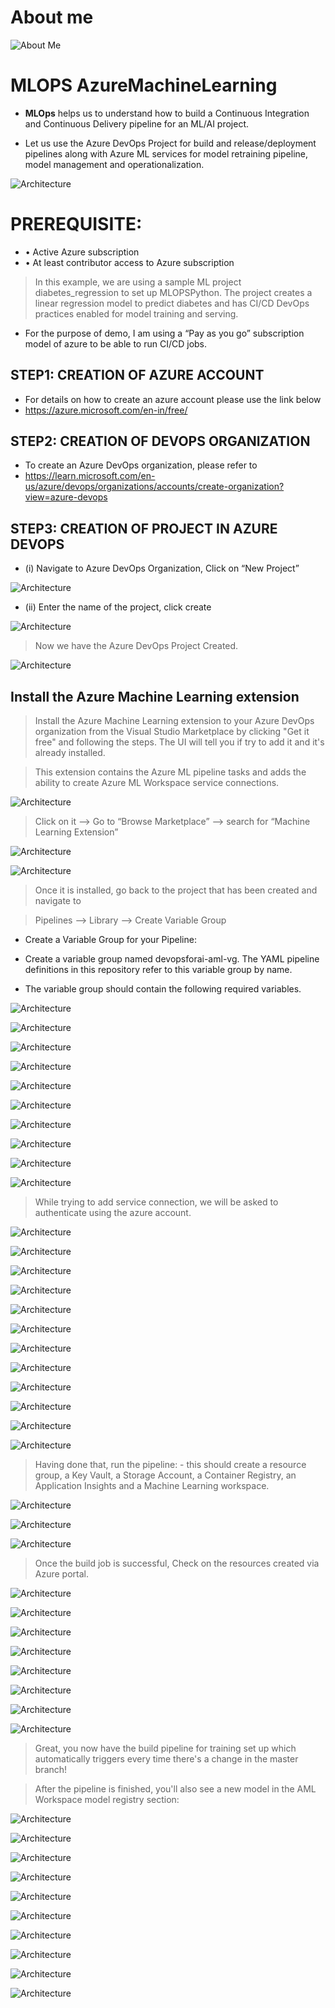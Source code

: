 # About me

![About Me](speaker.jpg)

# MLOPS AzureMachineLearning

- **MLOps** helps us to understand how to build a Continuous Integration and Continuous Delivery pipeline for an ML/AI project.

- Let us use the Azure DevOps Project for build and release/deployment pipelines along with Azure ML services for model retraining pipeline, model management and operationalization.

![Architecture](pics/Picture1.png)


# PREREQUISITE:
- •	Active Azure subscription
- •	At least contributor access to Azure subscription

> In this example, we are using a sample ML project diabetes_regression to set up MLOPSPython. The project creates a linear regression model to predict diabetes and has CI/CD DevOps practices enabled for model training and serving.

- For the purpose of demo, I am using a “Pay as you go” subscription model of azure to be able to run CI/CD jobs.


## STEP1: CREATION OF AZURE ACCOUNT

- For details on how to create an azure account please use the link below
- https://azure.microsoft.com/en-in/free/ 

## STEP2: CREATION OF DEVOPS ORGANIZATION

- To create an Azure DevOps organization, please refer to 
- https://learn.microsoft.com/en-us/azure/devops/organizations/accounts/create-organization?view=azure-devops

## STEP3: CREATION OF PROJECT IN AZURE DEVOPS

- (i)	Navigate to Azure DevOps Organization, Click on “New Project” 

![Architecture](pics/Picture2.png)

- (ii)	Enter the name of the project, click create

![Architecture](pics/Picture3.png)

> Now we have the Azure DevOps Project Created.  

![Architecture](pics/Picture4.png)


## Install the Azure Machine Learning extension

> Install the Azure Machine Learning extension to your Azure DevOps organization from the Visual Studio Marketplace by clicking "Get it free" and following the steps. The UI will tell you if try to add it and it's already installed.

> This extension contains the Azure ML pipeline tasks and adds the ability to create Azure ML Workspace service connections.

![Architecture](pics/Picture5.png)


> Click on it --> Go to “Browse Marketplace” --> search for “Machine Learning Extension”

![Architecture](pics/Picture6.png)



![Architecture](pics/Picture7.png)

> Once it is installed, go back to the project that has been created and navigate to 

> Pipelines --> Library --> Create Variable Group

- Create a Variable Group for your Pipeline:
- Create a variable group named devopsforai-aml-vg. The YAML pipeline definitions in this repository refer to this variable group by name.


- The variable group should contain the following required variables. 


![Architecture](pics/Picture8.png)

![Architecture](pics/Picture9.png)

![Architecture](pics/Picture10.png)

![Architecture](pics/Picture11.png)

![Architecture](pics/table.png)

![Architecture](pics/table1.png)

![Architecture](pics/Picture12.png)


![Architecture](pics/Picture14.png)

![Architecture](pics/Picture15.png)

![Architecture](pics/Picture16.png)

> While trying to add service connection, we will be asked to authenticate using the azure account.


![Architecture](pics/Picture17.png)

![Architecture](pics/Picture18.png)

![Architecture](pics/Picture19.png)

![Architecture](pics/table2.png)

![Architecture](pics/Picture20.png)

![Architecture](pics/Picture21.png)

![Architecture](pics/Picture22.png)

![Architecture](pics/Picture23.png)

![Architecture](pics/Picture24.png)

![Architecture](pics/Picture25.png)

![Architecture](pics/Picture26.png)

![Architecture](pics/Picture27.png)

> Having done that, run the pipeline: - this should create a resource group, a Key Vault, a Storage Account, a Container Registry, an Application Insights and a Machine Learning workspace.

![Architecture](pics/Picture28.png)

![Architecture](pics/Picture29.png)

![Architecture](pics/Picture30.png)

> Once the build job is successful, Check on the resources created via Azure portal.

![Architecture](pics/Picture31.png)

![Architecture](pics/table3.png)

![Architecture](pics/Picture32.png)

![Architecture](pics/Picture33.png)

![Architecture](pics/table4.png)

![Architecture](pics/Picture34.png)

![Architecture](pics/Picture35.png)

![Architecture](pics/Picture36.png)


> Great, you now have the build pipeline for training set up which automatically triggers every time there's a change in the master branch!


> After the pipeline is finished, you'll also see a new model in the AML Workspace model registry section:


![Architecture](pics/Picture37.png)


![Architecture](pics/Picture38.png)


![Architecture](pics/table5.png)


![Architecture](pics/table6.png)


![Architecture](pics/Picture39.png)

![Architecture](pics/table7.png)

![Architecture](pics/Picture40.png)

![Architecture](pics/Picture41.png)

![Architecture](pics/Picture42.png)

![Architecture](pics/Picture43.png)
